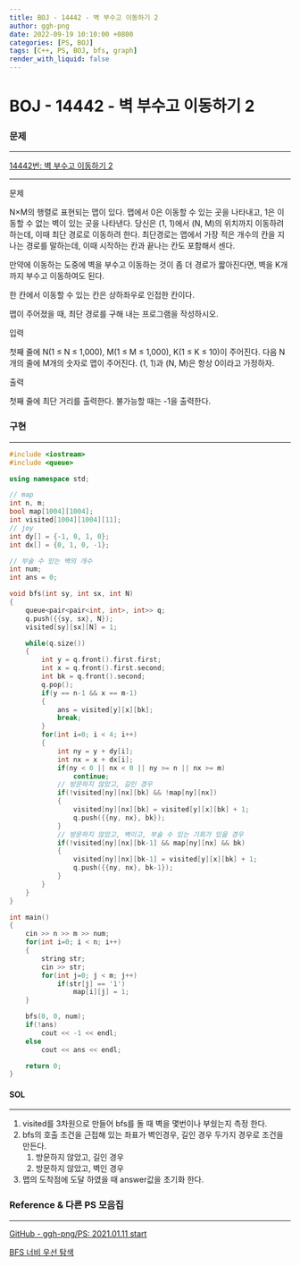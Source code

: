 ```yaml
---
title: BOJ - 14442 - 벽 부수고 이동하기 2
author: ggh-png
date: 2022-09-19 10:10:00 +0800
categories: [PS, BOJ]
tags: [C++, PS, BOJ, bfs, graph]
render_with_liquid: false
---
```

# BOJ - 14442 - 벽 부수고 이동하기 2

### 문제

---

[14442번: 벽 부수고 이동하기 2](https://www.acmicpc.net/problem/14442)

---

문제

N×M의 행렬로 표현되는 맵이 있다. 맵에서 0은 이동할 수 있는 곳을 나타내고, 1은 이동할 수 없는 벽이 있는 곳을 나타낸다. 당신은 (1, 1)에서 (N, M)의 위치까지 이동하려 하는데, 이때 최단 경로로 이동하려 한다. 최단경로는 맵에서 가장 적은 개수의 칸을 지나는 경로를 말하는데, 이때 시작하는 칸과 끝나는 칸도 포함해서 센다.

만약에 이동하는 도중에 벽을 부수고 이동하는 것이 좀 더 경로가 짧아진다면, 벽을 K개 까지 부수고 이동하여도 된다.

한 칸에서 이동할 수 있는 칸은 상하좌우로 인접한 칸이다.

맵이 주어졌을 때, 최단 경로를 구해 내는 프로그램을 작성하시오.

입력

첫째 줄에 N(1 ≤ N ≤ 1,000), M(1 ≤ M ≤ 1,000), K(1 ≤ K ≤ 10)이 주어진다. 다음 N개의 줄에 M개의 숫자로 맵이 주어진다. (1, 1)과 (N, M)은 항상 0이라고 가정하자.

출력

첫째 줄에 최단 거리를 출력한다. 불가능할 때는 -1을 출력한다.

### 구현

---

```cpp
#include <iostream>
#include <queue>

using namespace std;

// map
int n, m;
bool map[1004][1004];
int visited[1004][1004][11];
// joy
int dy[] = {-1, 0, 1, 0};
int dx[] = {0, 1, 0, -1};

// 부술 수 있는 벽의 개수 
int num;
int ans = 0;

void bfs(int sy, int sx, int N)
{
    queue<pair<pair<int, int>, int>> q;
    q.push({{sy, sx}, N});
    visited[sy][sx][N] = 1;

    while(q.size())
    {
        int y = q.front().first.first;
        int x = q.front().first.second;
        int bk = q.front().second;
        q.pop();
        if(y == n-1 && x == m-1)
        {
            ans = visited[y][x][bk];
            break;
        }
        for(int i=0; i < 4; i++)
        {
            int ny = y + dy[i];
            int nx = x + dx[i];
            if(ny < 0 || nx < 0 || ny >= n || nx >= m)
                continue;
            // 방문하지 않았고, 길인 경우
            if(!visited[ny][nx][bk] && !map[ny][nx])
            {
                visited[ny][nx][bk] = visited[y][x][bk] + 1;
                q.push({{ny, nx}, bk});
            }
            // 방문하지 않았고, 벽이고, 부술 수 있는 기회가 있을 경우 
            if(!visited[ny][nx][bk-1] && map[ny][nx] && bk)
            {
                visited[ny][nx][bk-1] = visited[y][x][bk] + 1;
                q.push({{ny, nx}, bk-1});
            }
        }
    }
}

int main()
{
    cin >> n >> m >> num;
    for(int i=0; i < n; i++)
    {
        string str;
        cin >> str;
        for(int j=0; j < m; j++)
            if(str[j] == '1')
                map[i][j] = 1;
    }

    bfs(0, 0, num);
    if(!ans)
        cout << -1 << endl;
    else    
        cout << ans << endl;

    return 0;
}
```

#### SOL

---

1. visited를 3차원으로 만들어 bfs를 돌 때 벽을 몇번이나 부쉈는지 측정 한다. 
2. bfs의 호출 조건을 근접해 있는 좌표가 벽인경우, 길인 경우 두가지 경우로 조건을 만든다.
    1. 방문하지 않았고, 길인 경우
    2. 방문하지 않았고, 벽인 경우 
3. 맵의 도착점에 도달 하였을 때 answer값을 초기화 한다. 

 

### Reference & 다른 PS 모음집

---

[GitHub - ggh-png/PS: 2021.01.11 start](https://github.com/ggh-png/PS)

[BFS 너비 우선 탐색](https://ggh-png.github.io/posts/bfs/)